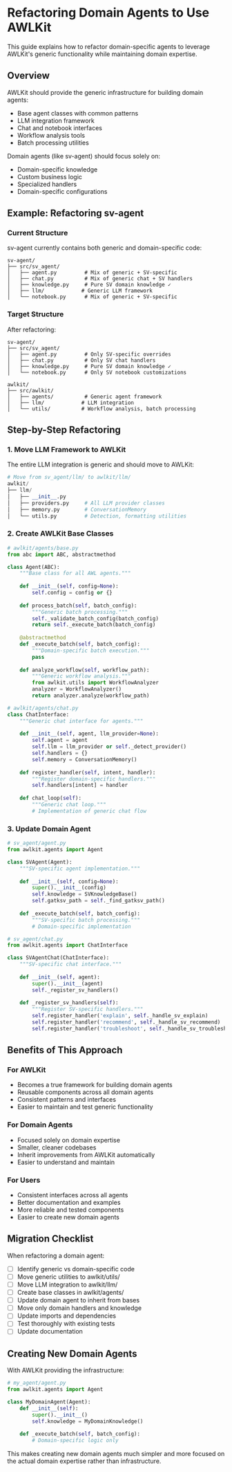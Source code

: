 # Refactoring Domain Agents to Use AWLKit

This guide explains how to refactor domain-specific agents to leverage AWLKit's generic functionality while maintaining domain expertise.

## Overview

AWLKit should provide the generic infrastructure for building domain agents:
- Base agent classes with common patterns
- LLM integration framework
- Chat and notebook interfaces
- Workflow analysis tools
- Batch processing utilities

Domain agents (like sv-agent) should focus solely on:
- Domain-specific knowledge
- Custom business logic
- Specialized handlers
- Domain-specific configurations

## Example: Refactoring sv-agent

### Current Structure

sv-agent currently contains both generic and domain-specific code:

```
sv-agent/
├── src/sv_agent/
│   ├── agent.py         # Mix of generic + SV-specific
│   ├── chat.py          # Mix of generic chat + SV handlers
│   ├── knowledge.py     # Pure SV domain knowledge ✓
│   ├── llm/            # Generic LLM framework
│   └── notebook.py      # Mix of generic + SV-specific
```

### Target Structure

After refactoring:

```
sv-agent/
├── src/sv_agent/
│   ├── agent.py         # Only SV-specific overrides
│   ├── chat.py          # Only SV chat handlers
│   ├── knowledge.py     # Pure SV domain knowledge ✓
│   └── notebook.py      # Only SV notebook customizations

awlkit/
├── src/awlkit/
│   ├── agents/          # Generic agent framework
│   ├── llm/            # LLM integration
│   └── utils/          # Workflow analysis, batch processing
```

## Step-by-Step Refactoring

### 1. Move LLM Framework to AWLKit

The entire LLM integration is generic and should move to AWLKit:

```python
# Move from sv_agent/llm/ to awlkit/llm/
awlkit/
├── llm/
│   ├── __init__.py
│   ├── providers.py     # All LLM provider classes
│   ├── memory.py        # ConversationMemory
│   └── utils.py         # Detection, formatting utilities
```

### 2. Create AWLKit Base Classes

```python
# awlkit/agents/base.py
from abc import ABC, abstractmethod

class Agent(ABC):
    """Base class for all AWL agents."""
    
    def __init__(self, config=None):
        self.config = config or {}
    
    def process_batch(self, batch_config):
        """Generic batch processing."""
        self._validate_batch_config(batch_config)
        return self._execute_batch(batch_config)
    
    @abstractmethod
    def _execute_batch(self, batch_config):
        """Domain-specific batch execution."""
        pass
    
    def analyze_workflow(self, workflow_path):
        """Generic workflow analysis."""
        from awlkit.utils import WorkflowAnalyzer
        analyzer = WorkflowAnalyzer()
        return analyzer.analyze(workflow_path)
```

```python
# awlkit/agents/chat.py
class ChatInterface:
    """Generic chat interface for agents."""
    
    def __init__(self, agent, llm_provider=None):
        self.agent = agent
        self.llm = llm_provider or self._detect_provider()
        self.handlers = {}
        self.memory = ConversationMemory()
    
    def register_handler(self, intent, handler):
        """Register domain-specific handlers."""
        self.handlers[intent] = handler
    
    def chat_loop(self):
        """Generic chat loop."""
        # Implementation of generic chat flow
```

### 3. Update Domain Agent

```python
# sv_agent/agent.py
from awlkit.agents import Agent

class SVAgent(Agent):
    """SV-specific agent implementation."""
    
    def __init__(self, config=None):
        super().__init__(config)
        self.knowledge = SVKnowledgeBase()
        self.gatksv_path = self._find_gatksv_path()
    
    def _execute_batch(self, batch_config):
        """SV-specific batch processing."""
        # Domain-specific implementation
```

```python
# sv_agent/chat.py
from awlkit.agents import ChatInterface

class SVAgentChat(ChatInterface):
    """SV-specific chat interface."""
    
    def __init__(self, agent):
        super().__init__(agent)
        self._register_sv_handlers()
    
    def _register_sv_handlers(self):
        """Register SV-specific handlers."""
        self.register_handler('explain', self._handle_sv_explain)
        self.register_handler('recommend', self._handle_sv_recommend)
        self.register_handler('troubleshoot', self._handle_sv_troubleshoot)
```

## Benefits of This Approach

### For AWLKit
- Becomes a true framework for building domain agents
- Reusable components across all domain agents
- Consistent patterns and interfaces
- Easier to maintain and test generic functionality

### For Domain Agents
- Focused solely on domain expertise
- Smaller, cleaner codebases
- Inherit improvements from AWLKit automatically
- Easier to understand and maintain

### For Users
- Consistent interfaces across all agents
- Better documentation and examples
- More reliable and tested components
- Easier to create new domain agents

## Migration Checklist

When refactoring a domain agent:

- [ ] Identify generic vs domain-specific code
- [ ] Move generic utilities to awlkit/utils/
- [ ] Move LLM integration to awlkit/llm/
- [ ] Create base classes in awlkit/agents/
- [ ] Update domain agent to inherit from bases
- [ ] Move only domain handlers and knowledge
- [ ] Update imports and dependencies
- [ ] Test thoroughly with existing tests
- [ ] Update documentation

## Creating New Domain Agents

With AWLKit providing the infrastructure:

```python
# my_agent/agent.py
from awlkit.agents import Agent

class MyDomainAgent(Agent):
    def __init__(self):
        super().__init__()
        self.knowledge = MyDomainKnowledge()
    
    def _execute_batch(self, batch_config):
        # Domain-specific logic only
```

This makes creating new domain agents much simpler and more focused on the actual domain expertise rather than infrastructure.